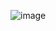 ![image](https://github.com/Ovven999/AI_Reader/assets/90580565/256074d4-38a1-44aa-9b1b-7223bda6be88)
